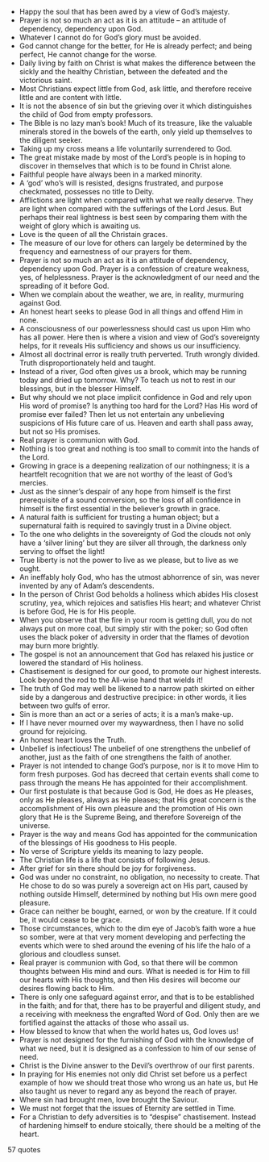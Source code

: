  - Happy the soul that has been awed by a view of God’s majesty.
 - Prayer is not so much an act as it is an attitude – an attitude of dependency, dependency upon God.
 - Whatever I cannot do for God’s glory must be avoided.
 - God cannot change for the better, for He is already perfect; and being perfect, He cannot change for the worse.
 - Daily living by faith on Christ is what makes the difference between the sickly and the healthy Christian, between the defeated and the victorious saint.
 - Most Christians expect little from God, ask little, and therefore receive little and are content with little.
 - It is not the absence of sin but the grieving over it which distinguishes the child of God from empty professors.
 - The Bible is no lazy man’s book! Much of its treasure, like the valuable minerals stored in the bowels of the earth, only yield up themselves to the diligent seeker.
 - Taking up my cross means a life voluntarily surrendered to God.
 - The great mistake made by most of the Lord’s people is in hoping to discover in themselves that which is to be found in Christ alone.
 - Faithful people have always been in a marked minority.
 - A ‘god’ who’s will is resisted, designs frustrated, and purpose checkmated, possesses no title to Deity.
 - Afflictions are light when compared with what we really deserve. They are light when compared with the sufferings of the Lord Jesus. But perhaps their real lightness is best seen by comparing them with the weight of glory which is awaiting us.
 - Love is the queen of all the Christain graces.
 - The measure of our love for others can largely be determined by the frequency and earnestness of our prayers for them.
 - Prayer is not so much an act as it is an attitude of dependency, dependency upon God. Prayer is a confession of creature weakness, yes, of helplessness. Prayer is the acknowledgment of our need and the spreading of it before God.
 - When we complain about the weather, we are, in reality, murmuring against God.
 - An honest heart seeks to please God in all things and offend Him in none.
 - A consciousness of our powerlessness should cast us upon Him who has all power. Here then is where a vision and view of God’s sovereignty helps, for it reveals His sufficiency and shows us our insufficiency.
 - Almost all doctrinal error is really truth perverted. Truth wrongly divided. Truth disproportionately held and taught.
 - Instead of a river, God often gives us a brook, which may be running today and dried up tomorrow. Why? To teach us not to rest in our blessings, but in the blesser Himself.
 - But why should we not place implicit confidence in God and rely upon His word of promise? Is anything too hard for the Lord? Has His word of promise ever failed? Then let us not entertain any unbelieving suspicions of His future care of us. Heaven and earth shall pass away, but not so His promises.
 - Real prayer is communion with God.
 - Nothing is too great and nothing is too small to commit into the hands of the Lord.
 - Growing in grace is a deepening realization of our nothingness; it is a heartfelt recognition that we are not worthy of the least of God’s mercies.
 - Just as the sinner’s despair of any hope from himself is the first prerequisite of a sound conversion, so the loss of all confidence in himself is the first essential in the believer’s growth in grace.
 - A natural faith is sufficient for trusting a human object; but a supernatural faith is required to savingly trust in a Divine object.
 - To the one who delights in the sovereignty of God the clouds not only have a ‘silver lining’ but they are silver all through, the darkness only serving to offset the light!
 - True liberty is not the power to live as we please, but to live as we ought.
 - An ineffably holy God, who has the utmost abhorrence of sin, was never invented by any of Adam’s descendents.
 - In the person of Christ God beholds a holiness which abides His closest scrutiny, yea, which rejoices and satisfies His heart; and whatever Christ is before God, He is for His people.
 - When you observe that the fire in your room is getting dull, you do not always put on more coal, but simply stir with the poker; so God often uses the black poker of adversity in order that the flames of devotion may burn more brightly.
 - The gospel is not an announcement that God has relaxed his justice or lowered the standard of His holiness.
 - Chastisement is designed for our good, to promote our highest interests. Look beyond the rod to the All-wise hand that wields it!
 - The truth of God may well be likened to a narrow path skirted on either side by a dangerous and destructive precipice: in other words, it lies between two gulfs of error.
 - Sin is more than an act or a series of acts; it is a man’s make-up.
 - If I have never mourned over my waywardness, then I have no solid ground for rejoicing.
 - An honest heart loves the Truth.
 - Unbelief is infectious! The unbelief of one strengthens the unbelief of another, just as the faith of one strengthens the faith of another.
 - Prayer is not intended to change God’s purpose, nor is it to move Him to form fresh purposes. God has decreed that certain events shall come to pass through the means He has appointed for their accomplishment.
 - Our first postulate is that because God is God, He does as He pleases, only as He pleases, always as He pleases; that His great concern is the accomplishment of His own pleasure and the promotion of His own glory that He is the Supreme Being, and therefore Sovereign of the universe.
 - Prayer is the way and means God has appointed for the communication of the blessings of His goodness to His people.
 - No verse of Scripture yields its meaning to lazy people.
 - The Christian life is a life that consists of following Jesus.
 - After grief for sin there should be joy for forgiveness.
 - God was under no constraint, no obligation, no necessity to create. That He chose to do so was purely a sovereign act on His part, caused by nothing outside Himself, determined by nothing but His own mere good pleasure.
 - Grace can neither be bought, earned, or won by the creature. If it could be, it would cease to be grace.
 - Those circumstances, which to the dim eye of Jacob’s faith wore a hue so somber, were at that very moment developing and perfecting the events which were to shed around the evening of his life the halo of a glorious and cloudless sunset.
 - Real prayer is communion with God, so that there will be common thoughts between His mind and ours. What is needed is for Him to fill our hearts with His thoughts, and then His desires will become our desires flowing back to Him.
 - There is only one safeguard against error, and that is to be established in the faith; and for that, there has to be prayerful and diligent study, and a receiving with meekness the engrafted Word of God. Only then are we fortified against the attacks of those who assail us.
 - How blessed to know that when the world hates us, God loves us!
 - Prayer is not designed for the furnishing of God with the knowledge of what we need, but it is designed as a confession to him of our sense of need.
 - Christ is the Divine answer to the Devil’s overthrow of our first parents.
 - In praying for His enemies not only did Christ set before us a perfect example of how we should treat those who wrong us an hate us, but He also taught us never to regard any as beyond the reach of prayer.
 - Where sin had brought men, love brought the Saviour.
 - We must not forget that the issues of Eternity are settled in Time.
 - For a Christian to defy adversities is to “despise” chastisement. Instead of hardening himself to endure stoically, there should be a melting of the heart.

57 quotes